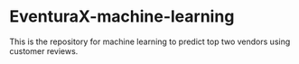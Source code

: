 # EventuraX-machine-learning
This is the repository for machine learning to predict top two vendors using customer reviews.
